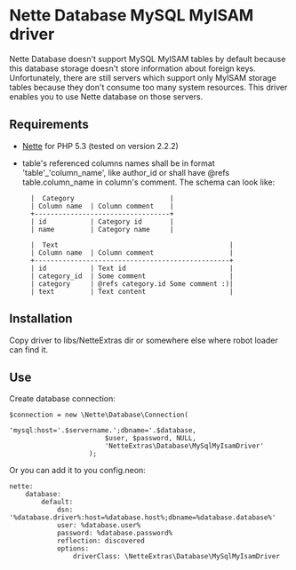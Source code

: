 Nette Database MySQL MyISAM driver
==================================

Nette Database doesn't support MySQL MyISAM tables by default because this database storage doesn't store information about foreign keys. Unfortunately, there are still servers which support only MyISAM storage tables because they don't consume too many system resources. This driver enables you to use Nette database on those servers.

## Requirements

* [Nette](http://nette.org/ "Nette Framework") for PHP 5.3 (tested on version 2.2.2)
* table's referenced columns names shall be in format 'table'_'column_name', like author_id or shall have @refs table.column_name in column's comment. The schema can look like:

        |  Category                        |
        | Column name  | Column comment    |
        +----------------------------------+
        | id           | Category id       |
        | name         | Category name     |
    
        |  Text                                           |
        | Column name  | Column comment                   |
        +-------------------------------------------------+
        | id           | Text id                          |
        | category_id  | Some comment                     |
        | category     | @refs category.id Some comment :)|
        | text         | Text content                     |

## Installation

Copy driver to libs/NetteExtras dir or somewhere else where robot loader can find it.

## Use

Create database connection:

    $connection = new \Nette\Database\Connection(
                            'mysql:host='.$servername.';dbname='.$database,
                            $user, $password, NULL,
                            'NetteExtras\Database\MySqlMyIsamDriver'
                        );

Or you can add it to you config.neon:

    nette:
        database:
            default:
                dsn: '%database.driver%:host=%database.host%;dbname=%database.database%'
                user: %database.user%
                password: %database.password%
                reflection: discovered
                options:
                    driverClass: \NetteExtras\Database\MySqlMyIsamDriver


